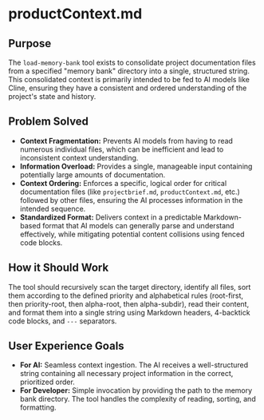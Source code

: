 # productContext.md

## Purpose

The `load-memory-bank` tool exists to consolidate project documentation files from a specified "memory bank" directory into a single, structured string. This consolidated context is primarily intended to be fed to AI models like Cline, ensuring they have a consistent and ordered understanding of the project's state and history.

## Problem Solved

-   **Context Fragmentation:** Prevents AI models from having to read numerous individual files, which can be inefficient and lead to inconsistent context understanding.
-   **Information Overload:** Provides a single, manageable input containing potentially large amounts of documentation.
-   **Context Ordering:** Enforces a specific, logical order for critical documentation files (like `projectbrief.md`, `productContext.md`, etc.) followed by other files, ensuring the AI processes information in the intended sequence.
-   **Standardized Format:** Delivers context in a predictable Markdown-based format that AI models can generally parse and understand effectively, while mitigating potential content collisions using fenced code blocks.

## How it Should Work

The tool should recursively scan the target directory, identify all files, sort them according to the defined priority and alphabetical rules (root-first, then priority-root, then alpha-root, then alpha-subdir), read their content, and format them into a single string using Markdown headers, 4-backtick code blocks, and `---` separators.

## User Experience Goals

-   **For AI:** Seamless context ingestion. The AI receives a well-structured string containing all necessary project information in the correct, prioritized order.
-   **For Developer:** Simple invocation by providing the path to the memory bank directory. The tool handles the complexity of reading, sorting, and formatting.